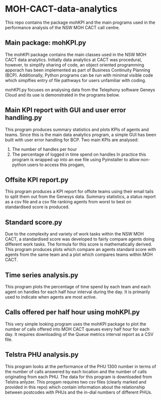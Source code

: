# MOH-CACT-data-analytics
This repo contains the package mohKPI and the main programs used in the performance analysis of the NSW MOH CACT call centre.  


## Main package: mohKPI.py 

The mohKPI package contains the main classes used in the NSW MOH CACT data analytics.  Initially data analytics at CACT was procedural, however, to simplify sharing of code, an object oriented programming apporach has been implemented as part of Business Continuity Planning (BCP).  Additionally, Python programs can be run with minimal visible code which simplfies entry of file pathways for users unfamiliar with coding.

mohKPI.py focuses on analysing data from the Telephony software Geneys Cloud and its use is demonstrated in the programs below.

## Main KPI report with GUI and user error handling.py
This program produces summary statistics and plots KPIs of agents and teams.  Since this is the main data analytics program, a simple GUI has been built with user error handling for BCP.  Two main KPIs are analysed:
1) The number of handles per hour
2) The percentage of logged in time spend on handles
In practice this program is wrapped up into an exe file using Pyinstaller to allow non-python users to access this progam,

## Offsite KPI report.py
This program produces a KPI report for offsite teams using their email tails to split them out from the Genesys data.  Summary statistics, a status report as a csv file and a csv file ranking agents from worst to best on standardised score is produced.

## Standard score.py
Due to the complexity and variety of work tasks within the NSW MOH CACT, a standardised score was developed to fairly compare agents doing different work tasks.  The formula for this score is mathematically derived.  This program produces plots which compare an agents standard score with agents from the same team and a plot which compares teams within MOH CACT.  

## Time series analysis.py
This program plots the percentage of time spend by each team and each agent on handles for each half hour interval during the day.  It is primarily used to indicate when agents are most active.

## Calls offered per half hour using mohKPI.py
This very simple looking program uses the mohKPI package to plot the number of calls offered into MOH CACT queues every half hour for each day.  It requires downloading of the Queue metrics interval report as a CSV file.

## Telstra PHU analysis.py
This program looks at the performance of the PHU 1300 number in terms of the number of calls answered by each location and the number of calls originating from each PHU.  The data for this program is downloaded from Telstra anlyzer.  This progam requires two csv files (clearly marked and provided in this repo) which contain information about the relationship between postcodes with PHUs and the in-dial numbers of different PHUs.

